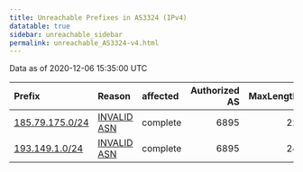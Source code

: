 ```yaml
---
title: Unreachable Prefixes in AS3324 (IPv4)
datatable: true
sidebar: unreachable_sidebar
permalink: unreachable_AS3324-v4.html
---
```


Data as of 2020-12-06 15:35:00 UTC


<div class="datatable-begin"></div>

| Prefix                                                   | Reason                                                                                                | affected   |   Authorized AS |   MaxLength | Anchor                                         |   unreachable /24s |
|:---------------------------------------------------------|:------------------------------------------------------------------------------------------------------|:-----------|----------------:|------------:|:-----------------------------------------------|-------------------:|
| [185.79.175.0/24](https://stat.ripe.net/185.79.175.0/24) | [INVALID ASN](https://rpki-validator.ripe.net/announcement-preview?asn=AS3324&prefix=185.79.175.0/24) | complete   |            6895 |          22 | [RIPE](unreachable_RIPE_NCC_RPKI_Root-v4.html) |                  1 |
| [193.149.1.0/24](https://stat.ripe.net/193.149.1.0/24)   | [INVALID ASN](https://rpki-validator.ripe.net/announcement-preview?asn=AS3324&prefix=193.149.1.0/24)  | complete   |            6895 |          24 | [RIPE](unreachable_RIPE_NCC_RPKI_Root-v4.html) |                  1 |

<div class="datatable-end"></div>